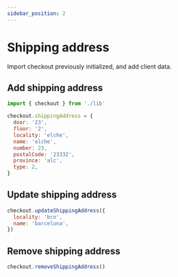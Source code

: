 ```yaml
---
sidebar_position: 2
---
```


# Shipping address

Import checkout previously initialized, and add client data.

## Add shipping address

```js
import { checkout } from './lib'

checkout.shippingAddress = {
  door: '23',
  floor: '2',
  locality: 'elche',
  name: 'elche',
  number: 23,
  postalCode: '23332',
  province: 'alc',
  type: 2,
}
```

## Update shipping address

```js
checkout.updateShippingAddress({
  locality: 'bcn',
  name: 'barcelona',
})
```

## Remove shipping address

```js
checkout.removeShippingAddress()
```
